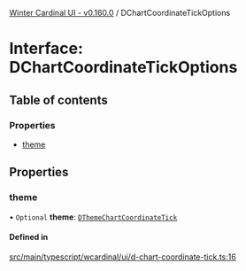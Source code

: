 [Winter Cardinal UI - v0.160.0](../index.md) / DChartCoordinateTickOptions

# Interface: DChartCoordinateTickOptions

## Table of contents

### Properties

- [theme](DChartCoordinateTickOptions.md#theme)

## Properties

### theme

• `Optional` **theme**: [`DThemeChartCoordinateTick`](DThemeChartCoordinateTick.md)

#### Defined in

[src/main/typescript/wcardinal/ui/d-chart-coordinate-tick.ts:16](https://github.com/winter-cardinal/winter-cardinal-ui/blob/v0.160.0/src/main/typescript/wcardinal/ui/d-chart-coordinate-tick.ts#L16)

